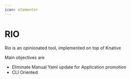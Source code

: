 ```yaml
---
icon: elementor
---
```


# RIO

Rio is an opinionated tool, implemented on top of Knative

Main objectives are

* Eliminate Manual Yaml update for Application promotion
* CLI Oriented
